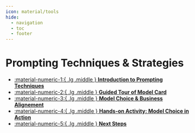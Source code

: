 ```yaml
---
icon: material/tools
hide:
  - navigation
  - toc
  - footer
---
```


# Prompting Techniques & Strategies


<div class="grid cards" markdown>

- [ :material-numeric-1:{ .lg .middle } __Introduction to Prompting Techniques__](intro.md)
- [ :material-numeric-2:{ .lg .middle } __Guided Tour of Model Card__](#) 
- [ :material-numeric-3:{ .lg .middle } __Model Choice & Business Alignement__](#) 
- [ :material-numeric-4:{ .lg .middle } __Hands-on Activity: Model Choice in Action__](#) 
- [ :material-numeric-5:{ .lg .middle } __Next Steps__](next-steps.md) 

</div>